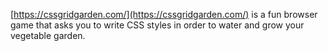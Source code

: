 [https://cssgridgarden.com/](https://cssgridgarden.com/) is a fun browser game that asks you to write CSS styles in order to water and grow your vegetable garden.
